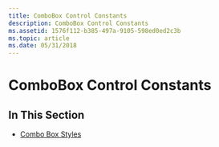 ```yaml
---
title: ComboBox Control Constants
description: ComboBox Control Constants
ms.assetid: 1576f112-b385-497a-9105-598ed0ed2c3b
ms.topic: article
ms.date: 05/31/2018
---
```


# ComboBox Control Constants

## In This Section

-   [Combo Box Styles](combo-box-styles.md)

 

 




